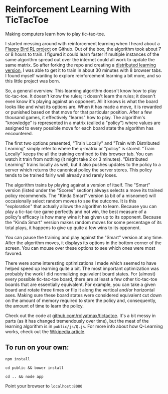 Reinforcement Learning With TicTacToe
=====================================

Making computers learn how to play tic-tac-toe.

I started messing around with reinforcement learning when I heard about a [Flappy Bird RL project](http://sarvagyavaish.github.io/FlappyBirdRL) on Github. Out of the box, the algorithm took about 7 or 8 hours to train. I figured it could learn faster if multiple instances of the same algorithm spread out over the internet could all work to update the same matrix. So after forking the repo and creating a [distributed learning version](https://github.com/rolyatmax/FlappyBirdRL), I was able to get it to train in about 30 minutes with 8 browser tabs. I found myself wanting to explore reinforcement learning a bit more, and so this little project was born.

So, a general overview. This learning algorithm doesn't know how to play tic-tac-toe. It doesn't know the rules; it doesn't learn the rules; it doesn't even know it's playing against an opponent. All it knows is what the board looks like and what its options are. When it has made a move, it is rewarded or punished based on that move for that particular position. After a few thousand games, it effectively "learns" how to play. The algorithm's "knowledge" is represented in a matrix (called a "policy") where values are assigned to every possible move for each board state the algorithm has encountered.

The first two options presented, "Train Locally" and "Train with Distributed Learning" simply refer to where the q-matrix or "policy" is stored. "Train Locally" keeps the all the training confined to this browser tab. You can watch it train from nothing (it might take 2 or 3 minutes). "Distributed Learning" trains locally as well, but it also pushes updates to the policy to a server which returns the canonical policy the server stores. This policy tends to be trained fairly well already and rarely loses.

The algorithm trains by playing against a version of itself. The "Smart" version (listed under the "Scores" section) always selects a move its trained policy recommends. The "Kinda Smart" version (a bit of a misnomer) will occasionally select random moves to see the outcome. It is this "exploration" that actually allows the algorithm to learn. Because you can play a tic-tac-toe game perfectly and not win, the best measure of a policy's efficacy is how many wins it has given up to its opponent. Because the "Kinda Smart" version makes random moves for some percentage of its total plays, it happens to give up quite a few wins to its opponent.

You can pause the training and play against the "Smart" version at any time. After the algorithm moves, it displays its options in the bottom corner of the screen. You can mouse over these options to see which ones were most favored.

There were some interesting optimizations I made which seemed to have helped speed up learning quite a bit. The most important optimization was probably the work I did normalizing equivalent board states. For (almost) every possible tic-tac-toe board, there are at least a few other tic-tac-toe boards that are essentially equivalent. For example, you can take a given board and rotate three times or flip it along the vertical and/or horizontal axes. Making sure these board states were considered equivalent cut down on the amount of memory required to store the policy and, consequently, the amount of time to learn the policy.

Check out the code at [github.com/rolyatmax/tictactoe](https://github.com/rolyatmax/tictactoe). It's a bit messy in parts (as it has changed tremendously over time), but the meat of the learning algorithm is in `public/js/Q.js`. For more info about how Q-Learning works, check out the [Wikipedia article](http://en.wikipedia.org/wiki/Q-learning).


To run on your own:
------------------

`npm install`

`cd public && bower install`

`cd .. && node app`

Point your browser to `localhost:8080`
